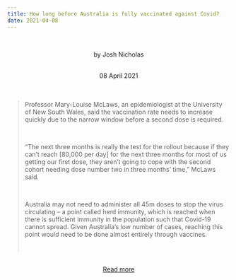 ```yaml
---
title: How long before Australia is fully vaccinated against Covid?
date: 2021-04-08
---
```


<br><center>by Josh Nicholas</center><br>

<center>08 April 2021</center><br><br>

<blockquote><p>Professor Mary-Louise McLaws, an epidemiologist at the University of New South Wales, said the vaccination rate needs to increase quickly due to the narrow window before a second dose is required.</p><br>

<p>“The next three months is really the test for the rollout because if they can’t reach [80,000 per day] for the next three months for most of us getting our first dose, they aren’t going to cope with the second cohort needing dose number two in three months’ time,” McLaws said.</p><br>

<p>Australia may not need to administer all 45m doses to stop the virus circulating – a point called herd immunity, which is reached when there is sufficient immunity in the population such that Covid-19 cannot spread. Given Australia’s low number of cases, reaching this point would need to be done almost entirely through vaccines.</p><br>

</blockquote><br>

<center><a href="https://www.theguardian.com/news/datablog/2021/apr/08/how-long-before-australia-is-fully-vaccinated-against-covid">Read more</a></center>